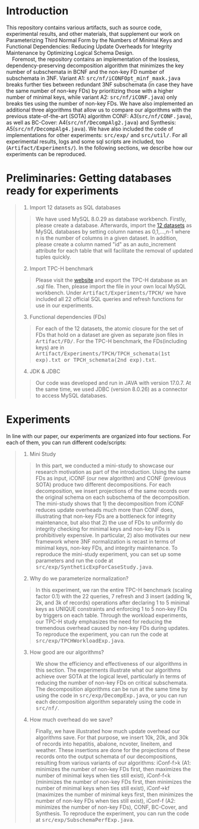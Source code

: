 # Introduction
This repository contains various artifacts, such as source code, experimental results, and other materials, that supplement our work on Parameterizing Third Normal Form by the Numbers of Minimal Keys and Functional Dependencies: Reducing Update Overheads for Integrity Maintenance by Optimizing Logical Schema Design.\
&nbsp;&nbsp;&nbsp;&nbsp;Foremost, the repository contains an implementation of the lossless, dependency-preserving decomposition algorithm that minimizes the key number of subschemata in BCNF and the non-key FD number of subschemata in 3NF. Variant A1: <kbd>src/nf/iCONFOpt_minf_maxk.java</kbd> breaks further ties between redundant 3NF subschemata (in case they have the same number of non-key FDs) by prioritizing those with a higher number of minimal keys, while variant A2: <kbd>src/nf/iCONF.java</kbd>) only breaks ties using the number of non-key FDs. We have also implemented an additional three algorithms that allow us to compare our algorithms with the previous state-of-the-art (SOTA) algorithm CONF: A3(<kbd>src/nf/CONF.java</kbd>), as well as BC-Cover: A4(<kbd>src/nf/DecompAlg2.java</kbd>) and Synthesis: A5(<kbd>src/nf/DecompAlg4.java</kbd>). We have also included the code of implementations for other experiments: <kbd>src/exp/</kbd> and <kbd>src/util/</kbd>. For all experimental results, logs and some sql scripts are included, too (<kbd>Artifact/Experiments/</kbd>). In the following sections, we describe how our experiments can be reproduced. 
# Preliminaries: Getting databases ready for experiments
> 1. Import 12 datasets as SQL databases
>> We have used MySQL 8.0.29 as database workbench. Firstly, please create a database. Afterwards, import the [12 datasets](https://hpi.de/naumann/projects/repeatability/data-profiling/fds.html) as MySQL databases by setting column names as 0,1,...,n-1 where n is the number of columns in a given dataset. In addition, please create a column named "id" as an auto_increment attribute for each table that will facilitate the removal of updated tuples quickly.
> 2. Import TPC-H benchmark
>> Please visit the [website](https://relational.fit.cvut.cz/dataset/TPCH) and export the TPC-H database as an .sql file. Then, please import the file in your own local MySQL workbench. Under <kbd>Artifact/Experiments/TPCH/</kbd> we have included all 22 official SQL queries and refresh functions for use in our experiments.
>3. Functional dependencies (FDs)
>> For each of the 12 datasets, the atomic closure for the set of FDs that hold on a dataset are given as separate json files in <kbd>Artifact/FD/</kbd>. For the TPC-H benchmark, the FDs(including keys) are in <kbd>Artifact/Experiments/TPCH/TPCH_schemata(1st exp).txt or TPCH_schemata(2nd exp).txt</kbd>.
>4. JDK & JDBC
>> Our code was developed and run in JAVA with version 17.0.7. At the same time, we used JDBC (version 8.0.26) as a connector to access MySQL databases.
# Experiments
In line with our paper, our experiments are organized into four sections. For each of them, you can run different code/scripts:
>1. Mini Study
>> In this part, we conducted a mini-study to showcase our research motivation as part of the introduction. Using the same FDs as input, iCONF (our new algorithm) and CONF (previous SOTA) produce two different decompositions. For each decomposition, we insert projections of the same records over the original schema on each subschema of the decomposition. The mini-study shows that 1) the decomposition from iCONF reduces update overheads much more than CONF does, illustrating that non-key FDs are a bottleneck for integrity maintenance, but also that 2) the use of FDs to uniformly do integrity checking for minimal keys and non-key FDs is prohibitively expensive. In particular, 2) also motivates our new framework where 3NF normalization is recast in terms of minimal keys, non-key FDs, and integrity maintenance. To reproduce the mini-study experiment, you can set up some parameters and run the code at <kbd>src/exp/SyntheticExpForCaseStudy.java</kbd>.
>2. Why do we parameterize normalization?
>> In this experiment, we ran the entire TPC-H benchmark (scaling factor 0.1) with the 22 queries, 7 refresh and 3 insert (adding 1k, 2k, and 3k of records) operations after declaring 1 to 5 minimal keys as UNIQUE constraints and enforcing 1 to 5 non-key FDs by triggers on each table. Through the workload experiments, our TPC-H study emphasizes the need for reducing the tremendous overhead caused by non-key FDs during updates. To reproduce the experiment, you can run the code at <kbd>src/exp/TPCHWorkloadExp.java</kbd>.
>3. How good are our algorithms?
>> We show the efficiency and effectiveness of our algorithms in this section. The experiments illustrate what our algorithms achieve over SOTA at the logical level, particularly in terms of reducing the number of non-key FDs on critical subschemata. The decomposition algorithms can be run at the same time by using the code in <kbd>src/exp/DecompExp.java</kbd>, or you can run each decomposition algorithm separately using the code in <kbd>src/nf/</kbd>.
>4. How much overhead do we save?
>> Finally, we have illustrated how much update overhead our algorithms save. For that purpose, we insert 10k, 20k, and 30k of records into hepatitis, abalone, ncvoter, lineitem, and weather. These insertions are done for the projections of these records onto the output schemata of our decompositions, resulting from various variants of our algorithms: iConf-f>k (A1: minimizes the number of non-key FDs first, then maximizes the number of minimal keys when ties still exist), iConf-f<k (minimizes the number of non-key FDs first, then minimizes the number of minimal keys when ties still exist), iConf->kf (maximizes the number of minimal keys first, then minimizes the number of non-key FDs when ties still exist), iConf-f (A2: minimizes the number of non-key FDs), CONF, BC-Cover, and Synthesis. To reproduce the experiment, you can run the code at <kbd>src/exp/SubschemaPerfExp.java</kbd>.
